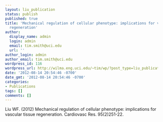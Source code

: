 ```yaml
---
layout: liu_publication
status: publish
published: true
title: 'Mechanical regulation of cellular phenotype: implications for vascular tissue
  regeneration'
author:
  display_name: admin
  login: admin
  email: tim.smith@uci.edu
  url: ''
author_login: admin
author_email: tim.smith@uci.edu
wordpress_id: 116
wordpress_url: http://wilma.eng.uci.edu/~tim/wp/?post_type=liu_publication&#038;p=116
date: '2012-08-14 20:54:46 -0700'
date_gmt: '2012-08-14 20:54:46 -0700'
categories:
- Publications
tags: []
comments: []
---
```

<p>Liu WF. (2012) Mechanical regulation of cellular phenotype: implications for vascular tissue regeneration. Cardiovasc Res. 95(2)251-22.</p>

